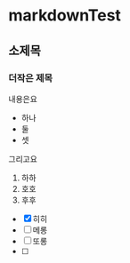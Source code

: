 # markdownTest
## 소제목
### 더작은 제목

내용은요
 - 하나
 - 둘
 - 셋

그리고요
1. 하하
2. 호호
3. 후후

- [x] 히히
- [ ]  메롱
- [ ]  또롱
- [ ]  
